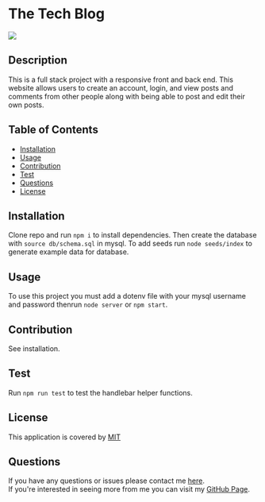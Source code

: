   # The Tech Blog
  ![](https://img.shields.io/badge/License-MIT-blue)

  ## Description
  This is a full stack project with a responsive front and back end. This website allows users to create an account, login, and view posts and comments from other people along with being able to post and edit their own posts.

  ## Table of Contents
  * [Installation](#installation)
  * [Usage](#usage)
  * [Contribution](#contribution)
  * [Test](#test)
  * [Questions](#questions)
  * [License](#license)
  
  ## Installation
  Clone repo and run `npm i` to install dependencies. Then create the database with `source db/schema.sql` in mysql. To add seeds run `node seeds/index` to generate example data for database.
  
  ## Usage
  To use this project you must add a dotenv file with your mysql username and password thenrun `node server` or `npm start`.

  ## Contribution
  See installation.

  ## Test
  Run `npm run test` to test the handlebar helper functions.

  
  ## License 
  This application is covered by [MIT](https://choosealicense.com/licenses/mit/)
  

  ## Questions
  If you have any questions or issues please contact me [here](mailto:andrewfaugno825@gmail.com). </br>
  If you're interested in seeing more from me you can visit my [GitHub Page](http://github.com/andrewfaugno).
